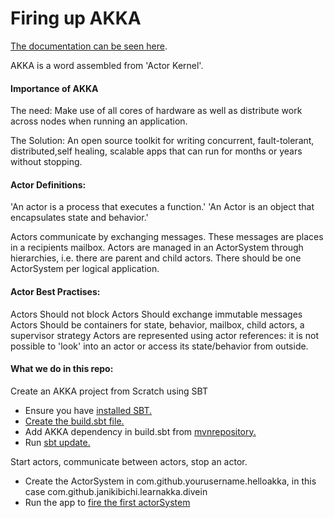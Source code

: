 # Firing up AKKA
[The documentation can be seen here](https://akka.io/docs/).

AKKA is a word assembled from 'Actor Kernel'.

#### Importance of AKKA
The need:
Make use of all cores of hardware as well as distribute work across nodes when running an 
application.

The Solution:
An open source toolkit for writing concurrent, fault-tolerant, distributed,self healing, scalable apps 
that can run for months or years without stopping.

#### Actor Definitions:
'An actor is a process that executes a function.'
'An Actor is an object that encapsulates state and behavior.'

Actors communicate by exchanging messages. These messages are places in a recipients mailbox.
Actors are managed in an ActorSystem through hierarchies, i.e. there are parent and child actors. 
There should be one ActorSystem per logical application.

#### Actor Best Practises:
Actors Should not block
Actors Should exchange immutable messages
Actors Should be containers for state, behavior, mailbox, child actors, a supervisor strategy
Actors are represented using actor references: it is not possible to 'look' into an actor or access its state/behavior 
from outside.

#### What we do in this repo:
Create an AKKA project from Scratch using SBT

- Ensure you have [installed SBT.](https://www.scala-sbt.org/1.0/docs/Setup.html)
- [Create the build.sbt file.](https://asciinema.org/a/tlWDSF1jBYWbSaCaKBfrfzruN)
- Add AKKA dependency in build.sbt from [mvnrepository.](https://mvnrepository.com/artifact/com.typesafe.akka/akka-actor)
- Run [sbt update.](https://asciinema.org/a/YquWSJ6d5c7OXRiBaM43FFwTL)

Start actors, communicate between actors, stop an actor.

- Create the ActorSystem in com.github.yourusername.helloakka, 
  in this case com.github.janikibichi.learnakka.divein
- Run the app to [fire the first actorSystem](https://asciinema.org/a/C36iHAwerZ8eNmjTQBukj3YcV)